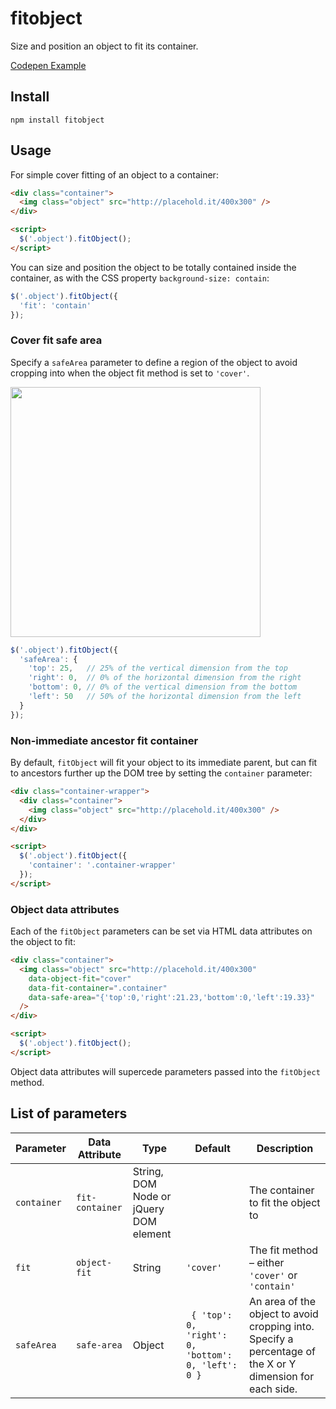 # fitobject

Size and position an object to fit its container.

[Codepen Example](http://codepen.io/dannydb/pen/Qvmrme)

## Install
```
npm install fitobject
```

## Usage

For simple cover fitting of an object to a container:

```html
<div class="container">
  <img class="object" src="http://placehold.it/400x300" />
</div>

<script>
  $('.object').fitObject();
</script>
```

You can size and position the object to be totally contained inside the container, as with the CSS property `background-size: contain`:

```js
$('.object').fitObject({
  'fit': 'contain'
});
```

### Cover fit safe area
Specify a `safeArea` parameter to define a region of the object to avoid cropping into when the object fit method is set to `'cover'`.

<img src="https://cloud.githubusercontent.com/assets/419297/25910766/8b30a470-357f-11e7-850e-d11e7889f4ed.png" width="400" />

```js
$('.object').fitObject({
  'safeArea': {
    'top': 25,   // 25% of the vertical dimension from the top
    'right': 0,  // 0% of the horizontal dimension from the right
    'bottom': 0, // 0% of the vertical dimension from the bottom
    'left': 50   // 50% of the horizontal dimension from the left
  }
});
```

### Non-immediate ancestor fit container
By default, `fitObject` will fit your object to its immediate parent, but can fit to ancestors further up the DOM tree by setting the `container` parameter:

```html
<div class="container-wrapper">
  <div class="container">
    <img class="object" src="http://placehold.it/400x300" />
  </div>
</div>

<script>
  $('.object').fitObject({
    'container': '.container-wrapper'
  });
</script>
```

### Object data attributes

Each of the `fitObject` parameters can be set via HTML data attributes on the object to fit:

```html
<div class="container">
  <img class="object" src="http://placehold.it/400x300"
    data-object-fit="cover"
    data-fit-container=".container"
    data-safe-area="{'top':0,'right':21.23,'bottom':0,'left':19.33}"
  />
</div>

<script>
  $('.object').fitObject();
</script>
```

Object data attributes will supercede parameters passed into the `fitObject` method.

## List of parameters

|Parameter | Data Attribute | Type | Default | Description |
|-|-|-|-|-|
| `container` | `fit-container` | String, DOM Node or jQuery DOM element |  | The container to fit the object to |
| `fit` | `object-fit` | String | `'cover'` | The fit method – either `'cover'` or `'contain'` |
| `safeArea` | `safe-area` | Object | ` { 'top': 0, 'right': 0, 'bottom': 0, 'left': 0 }` | An area of the object to avoid cropping into. Specify a percentage of the X or Y dimension for each side. |
